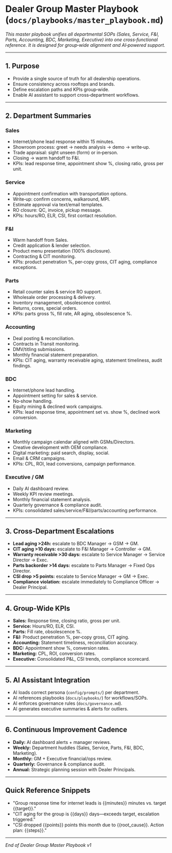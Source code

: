 # Dealer Group Master Playbook (`docs/playbooks/master_playbook.md`)

*This master playbook unifies all departmental SOPs (Sales, Service, F\&I, Parts, Accounting, BDC, Marketing, Executive) into one cross‑functional reference. It is designed for group‑wide alignment and AI‑powered support.*

---

## 1. Purpose

* Provide a single source of truth for all dealership operations.
* Ensure consistency across rooftops and brands.
* Define escalation paths and KPIs group‑wide.
* Enable AI assistant to support cross‑department workflows.

---

## 2. Department Summaries

### Sales

* Internet/phone lead response within 15 minutes.
* Showroom process: greet → needs analysis → demo → write‑up.
* Trade appraisal: sight unseen (form) or in‑person.
* Closing → warm handoff to F\&I.
* KPIs: lead response time, appointment show %, closing ratio, gross per unit.

### Service

* Appointment confirmation with transportation options.
* Write‑up: confirm concerns, walkaround, MPI.
* Estimate approval via text/email templates.
* RO closure: QC, invoice, pickup message.
* KPIs: hours/RO, ELR, CSI, first contact resolution.

### F\&I

* Warm handoff from Sales.
* Credit application & lender selection.
* Product menu presentation (100% disclosure).
* Contracting & CIT monitoring.
* KPIs: product penetration %, per‑copy gross, CIT aging, compliance exceptions.

### Parts

* Retail counter sales & service RO support.
* Wholesale order processing & delivery.
* Inventory management, obsolescence control.
* Returns, cores, special orders.
* KPIs: parts gross %, fill rate, AR aging, obsolescence %.

### Accounting

* Deal posting & reconciliation.
* Contracts in Transit monitoring.
* DMV/titling submissions.
* Monthly financial statement preparation.
* KPIs: CIT aging, warranty receivable aging, statement timeliness, audit findings.

### BDC

* Internet/phone lead handling.
* Appointment setting for sales & service.
* No‑show handling.
* Equity mining & declined work campaigns.
* KPIs: lead response time, appointment set vs. show %, declined work conversion.

### Marketing

* Monthly campaign calendar aligned with GSMs/Directors.
* Creative development with OEM compliance.
* Digital marketing: paid search, display, social.
* Email & CRM campaigns.
* KPIs: CPL, ROI, lead conversions, campaign performance.

### Executive / GM

* Daily AI dashboard review.
* Weekly KPI review meetings.
* Monthly financial statement analysis.
* Quarterly governance & compliance audit.
* KPIs: consolidated sales/service/F\&I/parts/accounting performance.

---

## 3. Cross‑Department Escalations

* **Lead aging >24h:** escalate to BDC Manager → GSM → GM.
* **CIT aging >10 days:** escalate to F\&I Manager → Controller → GM.
* **Warranty receivable >30 days:** escalate to Service Manager → Service Director → Exec.
* **Parts backorder >14 days:** escalate to Parts Manager → Fixed Ops Director.
* **CSI drop >5 points:** escalate to Service Manager → GM → Exec.
* **Compliance violation:** escalate immediately to Compliance Officer → Dealer Principal.

---

## 4. Group‑Wide KPIs

* **Sales:** Response time, closing ratio, gross per unit.
* **Service:** Hours/RO, ELR, CSI.
* **Parts:** Fill rate, obsolescence %.
* **F\&I:** Product penetration %, per‑copy gross, CIT aging.
* **Accounting:** Statement timeliness, reconciliation accuracy.
* **BDC:** Appointment show %, conversion rates.
* **Marketing:** CPL, ROI, conversion rates.
* **Executive:** Consolidated P\&L, CSI trends, compliance scorecard.

---

## 5. AI Assistant Integration

* AI loads correct persona (`config/prompts/`) per department.
* AI references playbooks (`docs/playbooks/`) for workflows/SOPs.
* AI enforces governance rules (`docs/governance.md`).
* AI generates executive summaries & alerts for outliers.

---

## 6. Continuous Improvement Cadence

* **Daily:** AI dashboard alerts + manager reviews.
* **Weekly:** Department huddles (Sales, Service, Parts, F\&I, BDC, Marketing).
* **Monthly:** GM + Executive financial/ops review.
* **Quarterly:** Governance & compliance audit.
* **Annual:** Strategic planning session with Dealer Principals.

---

## Quick Reference Snippets

* "Group response time for internet leads is {{minutes}} minutes vs. target {{target}}."
* "CIT aging for the group is {{days}} days—exceeds target, escalation triggered."
* "CSI dropped {{points}} points this month due to {{root\_cause}}. Action plan: {{steps}}."

---

*End of Dealer Group Master Playbook v1*
